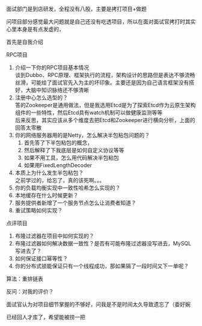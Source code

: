面试部门是到店研发，全程没有八股，主要是拷打项目+做题

问项目部分感觉最大问题就是自己还没有吃透项目，所以在面对面试官拷打时其实心里本身是有点发虚的，

首先是自我介绍

RPC项目

1. 介绍一下你的RPC项目基本情况  
谈到Dubbo、RPC原理、框架执行的流程，架构设计的思路但是表达不够流畅丝滑，可能给了面试官先入为主的坏印象。主要还是因为自己语言框架没有搭好，大脑中知识脉络还不够清晰
2. 注册中心怎么选型的？  
答的Zookeeper是通用做法，但是我选用Etcd是为了探索Etcd作为云原生架构组件的一些特性，然后Etcd具有watch机制可以做健康监测等等  
后来反思，其实应该从多个维度去把Etcd和Zookeeper进行横向分析，上面的回答太零散
3. 你的网络服务器用的是Netty，怎么解决半包粘包问题的？
    1. 首先答了下半包粘包的概念，
    2. 然后解释了下我底层是如何自定义协议等等
    3. 如果不用工具，怎么用代码解决半包粘包
    4. 如果用FixedLengthDecoder
4. 本质上为什么发生半包粘包？  
之前学过的，给忘了，真的该死啊。。。
5. 你的负载均衡实现中一致性哈希怎么实现的？
6. 本地缓存在什么时候更新？
7. 服务提供者新增了一个服务节点怎么让消费者知道？
8. 重试策略如何实现？

点评项目

1. 布隆过滤器在项目中如何实现的？
2. 布隆过滤器如何解决数据一致性？是否有可能布隆过滤器没写进去，MySQL写进去了？
3. 如何保证接口幂等性？
4. 你的分布式锁能保证只有一个线程成功，那如果隔了一段时间又下一单呢？

算法：重排链表



反问：对我的评价？

面试官认为对项目细节掌握的不够好，问我是不是时间太久导致遗忘了（委好婉



已经回人才库了，希望能被捞一把

